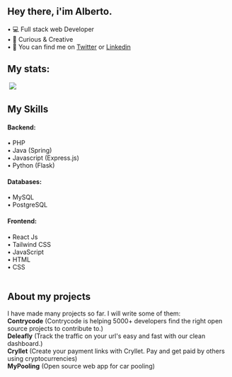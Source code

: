 ## Hey there, i'im Alberto.

• 💻 Full stack web Developer<br>
• 📑 Curious & Creative <br>
• 💭 You can find me on [Twitter](https://twitter.com/TheAlbeDim) or [Linkedin](https://t.me/albedim)<br>

## My stats: <br>
<img src="https://github-readme-streak-stats.herokuapp.com/?user=albedim" alt=""/>
<img src="github-readme-stats-sigma-five.vercel.app/api/top-langs/?username=albedim&layout=compact&theme=vision-friendly-dark" />

## My Skills

  #### Backend:<br>
  • PHP<br>
  • Java (Spring)<br>
  • Javascript (Express.js)<br>
  • Python (Flask)<br>
  
  #### Databases:<br>
  • MySQL<br>
  • PostgreSQL<br>
  
  #### Frontend:<br>
  • React Js<br>
  • Tailwind CSS<br>
  • JavaScript<br>
  • HTML<br>
  • CSS<br><br>
  
 ## About my projects
 I have made many projects so far. I will write some of them: <br>
 **Contrycode** (Contrycode is helping 5000+ developers find the right open source projects to contribute to.)<br>
 **Deleafly** (Track the traffic on your url's easy and fast with our clean dashboard.)<br>
 **Cryllet** (Create your payment links with Cryllet. Pay and get paid by others using cryptocurrencies)<br>
 **MyPooling** (Open source web app for car pooling)

 
 
